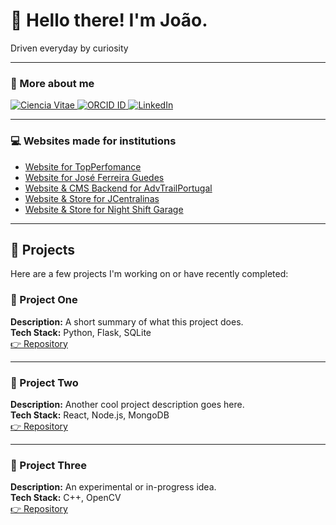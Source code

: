 # 👋 Hello there! I'm João.

Driven everyday by curiosity


---

### 🔗 More about me

<p>
  <a href="https://www.cienciavitae.pt/XXXX" target="_blank">
    <img src="https://img.shields.io/badge/Ciência%20Vitae-006400?style=for-the-badge" alt="Ciencia Vitae"/>
  </a>
  <a href="https://orcid.org/XXXX-XXXX-XXXX-XXXX" target="_blank">
    <img src="https://img.shields.io/badge/ORCID-A6CE39?style=for-the-badge" alt="ORCID ID"/>
  </a>
  <a href="https://www.linkedin.com/in/yourprofile" target="_blank">
    <img src="https://img.shields.io/badge/LinkedIn-0A66C2?style=for-the-badge" alt="LinkedIn"/>
  </a>
</p>

---

### 💻 Websites made for institutions

- [Website for TopPerfomance](https://top-performance.pt/)
- [Website for José Ferreira Guedes](https://jfg.pt/)
- [Website & CMS Backend for AdvTrailPortugal](https://advtrailportugal.pt/)
- [Website & Store for JCentralinas](https://jcentralinas.com/)
- [Website & Store for Night Shift Garage](https://nsgarage.pt/)


---

## 🚀 Projects

Here are a few projects I'm working on or have recently completed:

### 📌 Project One
**Description:** A short summary of what this project does.  
**Tech Stack:** Python, Flask, SQLite  
[👉 Repository](#)

---

### 📌 Project Two
**Description:** Another cool project description goes here.  
**Tech Stack:** React, Node.js, MongoDB  
[👉 Repository](#)

---

### 📌 Project Three
**Description:** An experimental or in-progress idea.  
**Tech Stack:** C++, OpenCV  
[👉 Repository](#)